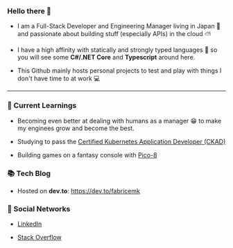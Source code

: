 ### Hello there 👋

- I am a Full-Stack Developer and Engineering Manager living in Japan 🗾 and passionate about building stuff (especially APIs) in the cloud ⛅

- I have a high affinity with statically and strongly typed languages 💪 so you will see some **C#/.NET Core** and **Typescript** around here.

- This Github mainly hosts personal projects to test and play with things I don't have time to at work 💻

----

### 🌱 Current Learnings

- Becoming even better at dealing with humans as a manager 😁 to make my enginees grow and become the best.

- Studying to pass the [Certified Kubernetes Application Developer (CKAD)](https://www.cncf.io/certification/ckad/)

- Building games on a fantasy console with [Pico-8](https://www.lexaloffle.com/pico-8.php)


### 📚 Tech Blog

- Hosted on **dev.to**: https://dev.to/fabricemk


### 📣 Social Networks

- [LinkedIn](https://www.linkedin.com/in/fmongkhoune/)

- [Stack Overflow](https://stackoverflow.com/users/559290/fabricemk)

<!--
**FabriceMk/FabriceMk** is a ✨ _special_ ✨ repository because its `README.md` (this file) appears on your GitHub profile.

Here are some ideas to get you started:

- 🔭 I’m currently working on ...
- 🌱 I’m currently learning ...
- 👯 I’m looking to collaborate on ...
- 🤔 I’m looking for help with ...
- 💬 Ask me about ...
- 📫 How to reach me: ...
- 😄 Pronouns: ...
- ⚡ Fun fact: ...
-->
